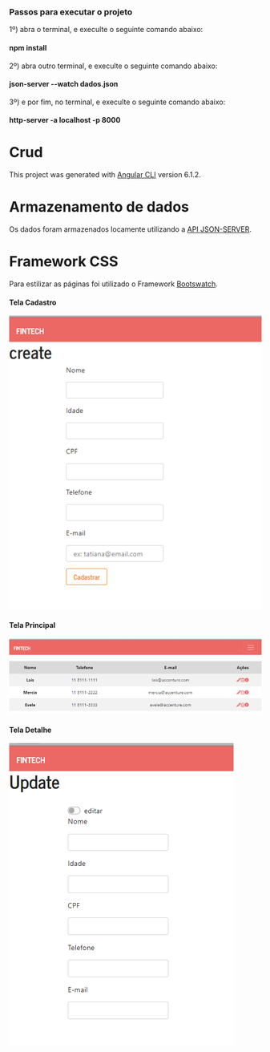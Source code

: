 
### Passos para executar o projeto

1º) abra o terminal, e execulte o seguinte comando abaixo:

#### npm install

2º) abra outro terminal, e execulte o seguinte comando abaixo:

#### json-server --watch dados.json

3º) e por fim, no terminal, e execulte o seguinte comando abaixo:

#### http-server -a localhost -p 8000


# Crud

This project was generated with [Angular CLI](https://github.com/angular/angular-cli) version 6.1.2.

# Armazenamento de dados

Os dados foram armazenados locamente utilizando a [API JSON-SERVER](https://github.com/typicode/json-server).

# Framework CSS

Para estilizar as páginas foi utilizado o Framework [Bootswatch](https://bootswatch.com/).


#### Tela Cadastro

![image](https://github.com/laisvidoto1994/angular2/blob/master/imagens%20das%20telas/crud/cadastro.PNG)

#### Tela Principal

![image](https://github.com/laisvidoto1994/angular2/blob/master/imagens%20das%20telas/crud/inicial.PNG)

#### Tela Detalhe

![image](https://github.com/laisvidoto1994/angular2/blob/master/imagens%20das%20telas/crud/update.PNG)
